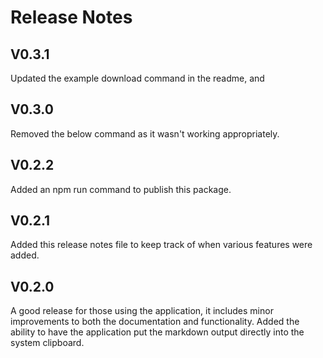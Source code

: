 # Release Notes

## V0.3.1

Updated the example download command in the readme, and 

## V0.3.0

Removed the below command as it wasn't working appropriately.

## V0.2.2

Added an npm run command to publish this package.

## V0.2.1

Added this release notes file to keep track of when various features were added.

## V0.2.0

A good release for those using the application, it includes minor improvements to both the documentation and functionality. Added the ability to have the application put the markdown output directly into the system clipboard.
